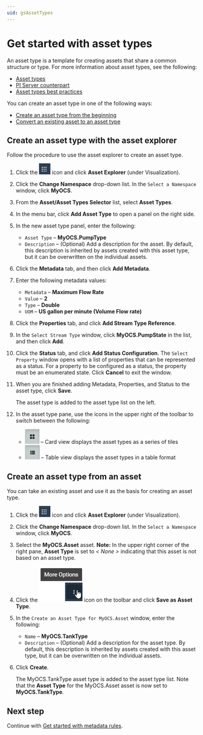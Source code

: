 ```yaml
---
uid: gsAssetTypes
---
```

# Get started with asset types

An asset type is a template for creating assets that share a common structure or type. For more information about asset types, see the following:

- [Asset types](xref:AssetTypes)
- [PI Server counterpart](xref:AssetTypes#pi-server-counterpart)
- [Asset types best practices](xref:AssetTypes#asset-types-best-practices)

You can create an asset type in one of the following ways:

- [Create an asset type from the beginning](xref:CreateAssetTypeWithEditor) 
- [Convert an existing asset to an asset type](xref:ConvertAssetToAssetType)

## <a name="asset type1"></a> Create an asset type with the asset explorer

Follow the procedure to use the asset explorer to create an asset type.

1. Click the ![Menu icon](images/menu-icon.png) icon and click **Asset Explorer** (under Visualization).

2. Click the **Change Namespace** drop-down list.  In the `Select a Namespace` window, click **MyOCS**.

3. From the **Asset/Asset Types Selector** list, select **Asset Types**.

4. In the menu bar, click **Add Asset Type** to open a panel on the right side.

1. In the new asset type panel, enter the following:
   - `Asset Type` &ndash; **MyOCS.PumpType**
   - `Description` &ndash; (Optional) Add a description for the asset. By default, this description is inherited by assets created with this asset type, but it can be overwritten on the individual assets.
   
6. Click the **Metadata** tab, and then click **Add Metadata**.

1. Enter the following metadata values:

   - `Metadata` &ndash; **Maximum Flow Rate**
   - `Value` &ndash; **2** 
   - `Type` &ndash; **Double**
   - `UOM` &ndash; **US gallon per minute (Volume Flow rate)**
   
8. Click the **Properties** tab, and click **Add Stream Type Reference**.

9. In the `Select Stream Type` window, click **MyOCS.PumpState** in the list, and then click **Add**.

1. Click the **Status** tab, and click **Add Status Configuration**.
    The `Select Property` window opens with a list of properties that can be represented as a status. For a property to be configured as a status, the property must be an enumerated state. Click **Cancel** to exit the window.
    
2. When you are finished adding Metadata, Properties, and Status to the asset type, click **Save**. 

    The asset type is added to the asset type list on the left.
    
12. In the asset type pane, use the icons in the upper right of the toolbar to switch between the following:

     -  ![Card view](images/card-view.png) &ndash; Card view displays the asset types as a series of tiles 
     -  ![Table view](images/table-view.png) &ndash; Table view displays the asset types in a table format 

## <a name="asset type2"></a>Create an asset type from an asset

You can take an existing asset and use it as the basis for creating an asset type.

1. Click the ![Menu icon](images/menu-icon.png) icon and click **Asset Explorer** (under Visualization).
2. Click the **Change Namespace** drop-down list.  In the `Select a Namespace` window, click **MyOCS**.
3. Select the **MyOCS.Asset** asset.
    **Note:** In the upper right corner of the right pane, **Asset Type** is set to *< None >* indicating that this asset is not based on an asset type. 

1. Click the ![More options](images/more-options.png) icon on the toolbar and click **Save as Asset Type**.

2. In the `Create an Asset Type for MyOCS.Asset` window, enter the following:
   - `Name` &ndash; **MyOCS.TankType**
   - `Description` &ndash; (Optional) Add a description for the asset type. By default, this description is inherited by assets created with this asset type, but it can be overwritten on the individual assets.

3. Click **Create**. 

   The MyOCS.TankType asset type is added to the asset type list. Note that the **Asset Type** for the MyOCS.Asset asset is now set to **MyOCS.TankType**. 

## Next step

Continue with [Get started with metadata rules](xref:gsMetadataRules).
